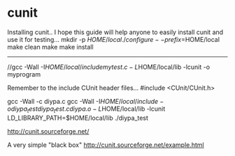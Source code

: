 # cunit

Installing cunit.. I hope this guide will help anyone to easily install cunit and use it for testing...
mkdir -p $HOME/local
./configure --prefix=$HOME/local
make clean
make
make install
*************
//gcc -Wall -I$HOME/local/include mytest.c -L$HOME/local/lib -lcunit -o myprogram


Remember to the include CUnit header files... 
#include <CUnit/CUnit.h>


gcc -Wall -c diypa.c
gcc -Wall -I$HOME/local/include -o diypa_test diypa_test.c diypa.o -L$HOME/local/lib -lcunit
LD_LIBRARY_PATH=$HOME/local/lib ./diypa_test 


http://cunit.sourceforge.net/



A very simple "black box"
http://cunit.sourceforge.net/example.html




 
